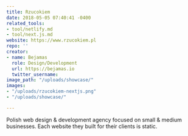 ```yaml
---
title: Rzucokiem
date: 2018-05-05 07:40:41 -0400
related_tools:
- tool/netlify.md
- tool/next.js.md
website: https://www.rzucokiem.pl
repo: ''
creator:
- name: Bejamas
  role: Design/Development
  url: https://bejamas.io
  twitter_username: 
image_path: "/uploads/showcase/"
images:
- "/uploads/rzucokiem-nextjs.png"
- "/uploads/showcase/"

---
```

Polish web design & development agency focused on small & medium businesses. Each website they built for their clients is static.